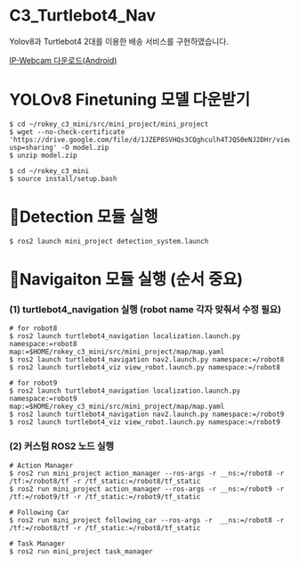 # C3_Turtlebot4_Nav

Yolov8과 Turtlebot4 2대를 이용한 배송 서비스를 구현하였습니다.

[IP-Webcam 다운로드(Android)](https://play.google.com/store/apps/details?id=com.pas.webcam&hl=ko&pli=1)

# YOLOv8 Finetuning 모델 다운받기
```
$ cd ~/rokey_c3_mini/src/mini_project/mini_project
$ wget --no-check-certificate 'https://drive.google.com/file/d/1JZEP8SVHQs3CQghculh4TJQS0eNJ2DHr/view?usp=sharing' -O model.zip
$ unzip model.zip
```
```
$ cd ~/rokey_c3_mini
$ source install/setup.bash
```
# 👀Detection 모듈 실행
```
$ ros2 launch mini_project detection_system.launch
```

# 🤖Navigaiton 모듈 실행 (순서 중요)
### (1) turtlebot4_navigation 실행 (robot name 각자 맞춰서 수정 필요)
```
# for robot8
$ ros2 launch turtlebot4_navigation localization.launch.py namespace:=robot8 map:=$HOME/rokey_c3_mini/src/mini_project/map/map.yaml
$ ros2 launch turtlebot4_navigation nav2.launch.py namespace:=/robot8
$ ros2 launch turtlebot4_viz view_robot.launch.py namespace:=/robot8

# for robot9
$ ros2 launch turtlebot4_navigation localization.launch.py namespace:=robot9 map:=$HOME/rokey_c3_mini/src/mini_project/map/map.yaml
$ ros2 launch turtlebot4_navigation nav2.launch.py namespace:=/robot9
$ ros2 launch turtlebot4_viz view_robot.launch.py namespace:=/robot9
```

### (2) 커스텀 ROS2 노드 실행
```
# Action Manager
$ ros2 run mini_project action_manager --ros-args -r __ns:=/robot8 -r /tf:=/robot8/tf -r /tf_static:=/robot8/tf_static
$ ros2 run mini_project action_manager --ros-args -r __ns:=/robot9 -r /tf:=/robot9/tf -r /tf_static:=/robot9/tf_static

# Following Car
$ ros2 run mini_project following_car --ros-args -r  __ns:=/robot8 -r /tf:=/robot8/tf -r /tf_static:=/robot8/tf_static

# Task Manager
$ ros2 run mini_project task_manager
```
